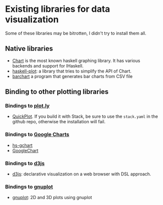 # Existing libraries for data visualization #
Some of these libraries may be bitrotten, I didn't try to install them all.

## Native libraries ##
* [Chart](http://hackage.haskell.org/package/Chart) is the most known haskell graphing library. It has various backends and support for IHaskell.
* [haskell-plot](http://hackage.haskell.org/package/haskell-plot-0.1.0.0): a library that tries to simplify the API of Chart.
* [barchart](http://hackage.haskell.org/package/barchart-0.1.1.1) a program that generates bar charts from CSV file

## Binding to other plotting libraries ##
### Bindings to [plot.ly](https://plot.ly/)
* [QuickPlot](https://hackage.haskell.org/package/QuickPlot-0.1.0.1). If you build it with Stack, be sure to use the `stack.yaml` in the github repo, otherwise the installation will fail.

### Bindings to [Google Charts](https://developers.google.com/chart/)
* [hs-gchart](http://hackage.haskell.org/package/hs-gchart)
* [GoogleChart](http://hackage.haskell.org/package/GoogleChart)

### Bindings to [d3js](https://d3js.org/) 
* [d3js](http://hackage.haskell.org/package/d3js): declarative visualization on a web browser with DSL approach.

### Bindings to [gnuplot](http://www.gnuplot.info/) 
* [gnuplot](http://hackage.haskell.org/package/gnuplot): 2D and 3D plots using gnuplot
